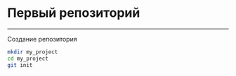 # Первый репозиторий

----

Создание репозитория
```bash
mkdir my_project
cd my_project
git init
```